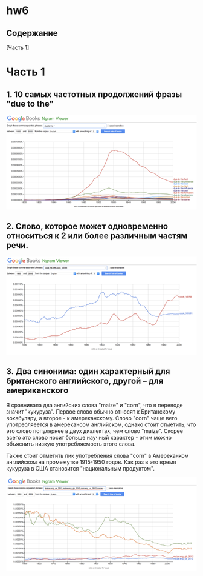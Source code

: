 # hw6
## Содержание
[Часть 1]
# Часть 1
## 1. 10 самых частотных продолжений фразы "due to the"

![task1](https://github.com/m1riada/hw6/blob/master/1_task.png)

## 2. Cлово, которое может одновременно относиться к 2 или более различным частям речи.

![task2](https://github.com/m1riada/hw6/blob/master/2_task.png)

## 3. Два синонима: один характерный для британского английского, другой – для американского

Я сравнивала два ангийских слова "maize" и "corn", что в переводе значит "кукуруза". Первое слово обычно относят к Британскому вокабуляру, а второе - к амереканскому. Слово "corn" чаще вего употребляеется в амерекансом английском, однако стоит отметить, что это слово популярнее в двух диалектах, чем слово "maize". Скорее всего это слово носит больше научный характер - этим можно объяснить низкую употребляемость этого слова.

Также стоит отметить пик употребления слова "corn" в Амереканком английском на промежутке 1915-1950 годов. Как раз в это время кукуруза в США становится "национальным продуктом".

![task2](https://github.com/m1riada/hw6/blob/master/3_task.png)
